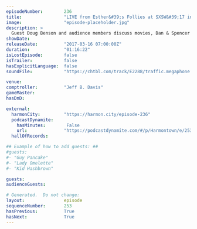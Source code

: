 ```yaml
---
episodeNumber:        236
title:                "LIVE from Esther&#39;s Follies at SXSW&#39;17 in Austin, TX"
image:                "episode-placeholder.jpg"
description: >
  Guest Doug Benson and audience members discuss movies, Dan & Spencer do some feminist role playing, and Dan gets complimented on his beer choice.
showDate:             
releaseDate:          "2017-03-16 07:00:00Z"
duration:             "01:16:22"
isLostEpisode:        false
isTrailer:            false
hasExplicitLanguage:  false
soundFile:            "https://chtbl.com/track/E2288/traffic.megaphone.fm/STA3174263783.mp3"

venue:                
comptroller:          "Jeff B. Davis"
gameMaster:           
hasDnD:               

external:
  harmonCity:         "https://harmon.city/episode-236"
  podcastDynamite:
    hasMinutes:        False
    url:              "https://podcastdynamite.com/#/p/Harmontown/e/253/236"
  hallOfRecords:      

## Example of how to add guests: ##
#guests:
#- "Guy Pancake"
#- "Lady Omelette"
#- "Kid Hashbrown"

guests:
audienceGuests:

# Generated.  Do not change:
layout:               episode
sequenceNumber:       253
hasPrevious:          True
hasNext:              True
---
```


<!-- The episode description will be rendered here -->
<!-- Add your content below here -->

